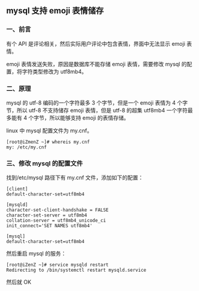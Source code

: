 ## mysql 支持 emoji 表情储存

### 一、前言

有个 API 是评论相关，然后实际用户评论中包含表情，界面中无法显示 emoji 表情。

emoji 表情发送失败，原因是数据库不能存储 emoji 表情，需要修改 mysql 的配置，将字符类型修改为 utf8mb4。

### 二、原理

mysql 的 utf-8 编码的一个字符最多 3 个字节，但是一个 emoji 表情为 4 个字节，所以 utf-8 不支持储存 emoji 表情，但是 utf-8 的超集 utf8mb4 一个字符最多能有 4 个字节，所以能够支持 emoji 的表情存储。

linux 中 mysql 配置文件为 my.cnf。

```
[root@iZmenZ ~]# whereis my.cnf
my: /etc/my.cnf
```

### 三、修改 mysql 的配置文件

找到/etc/mysql 路径下有 my.cnf 文件，添加如下的配置：

```
[client]
default-character-set=utf8mb4

[mysqld]
character-set-client-handshake = FALSE
character-set-server = utf8mb4
collation-server = utf8mb4_unicode_ci
init_connect='SET NAMES utf8mb4'

[mysql]
default-character-set=utf8mb4
```

然后重启 mysql 的服务：

```
[root@iZenZ ~]# service mysqld restart
Redirecting to /bin/systemctl restart mysqld.service
```

然后就 OK
